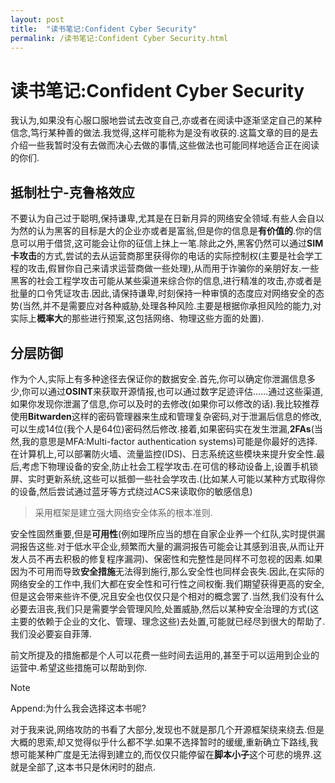 ```yaml
---
layout: post
title:  "读书笔记:Confident Cyber Security"
permalink: /读书笔记:Confident Cyber Security.html
---
```


# 读书笔记:Confident Cyber Security

我认为,如果没有心服口服地尝试去改变自己,亦或者在阅读中逐渐坚定自己的某种信念,笃行某种善的做法.我觉得,这样可能称为是没有收获的.这篇文章的目的是去介绍一些我暂时没有去做而决心去做的事情,这些做法也可能同样地适合正在阅读的你们.

## 抵制杜宁-克鲁格效应

不要认为自己过于聪明,保持谦卑,尤其是在日新月异的网络安全领域.有些人会自以为然的认为黑客的目标是大的企业亦或者是富翁,但是你的信息是**有价值的**.你的信息可以用于借贷,这可能会让你的征信上抹上一笔.除此之外,黑客仍然可以通过**SIM卡攻击**的方式,尝试的去从运营商那里获得你的电话的实际控制权(主要是社会学工程的攻击,假冒你自己来请求运营商做一些处理),从而用于诈骗你的亲朋好友.一些黑客的社会工程学攻击可能从某些渠道来综合你的信息,进行精准的攻击,亦或者是批量的口令凭证攻击.因此,请保持谦卑,时刻保持一种审慎的态度应对网络安全的态势(当然,并不是需要应对各种威胁,处理各种风险.主要是根据你承担风险的能力,对实际上**概率大**的那些进行预案,这包括网络、物理这些方面的处置).

## 分层防御

作为个人,实际上有多种途径去保证你的数据安全.首先,你可以确定你泄漏信息多少,你可以通过**OSINT**来获取开源情报,也可以通过数字足迹评估……通过这些渠道,如果你发现你泄漏了信息,你可以及时的去修改(如果你可以修改的话).我比较推荐使用**Bitwarden**这样的密码管理器来生成和管理复杂密码,对于泄漏后信息的修改,可以生成14位(我个人是64位)密码然后修改.接着,如果密码实在发生泄漏,**2FAs**(当然,我的意思是MFA:Multi-factor authentication systems)可能是你最好的选择.在计算机上,可以部署防火墙、流量监控(IDS)、日志系统这些模块来提升安全性.最后,考虑下物理设备的安全,防止社会工程学攻击.在可信的移动设备上,设置手机锁屏、实时更新系统,这些可以抵御一些社会学攻击.(比如某人可能以某种方式取得你的设备,然后尝试通过蓝牙等方式绕过ACS来读取你的敏感信息)

> 采用框架是建立强大网络安全体系的根本准则.

安全性固然重要,但是**可用性**(例如理所应当的想在自家企业养一个红队,实时提供漏洞报告这些.对于低水平企业,频繁而大量的漏洞报告可能会让其感到沮丧,从而让开发人员不再去积极的修复程序漏洞)、保密性和完整性是同样不可忽视的因素.如果因为不可用而导致**安全措施**无法得到施行,那么安全性也同样会丧失.因此,在实际的网络安全的工作中,我们大都在安全性和可行性之间权衡.我们期望获得更高的安全,但是这会带来些许不便,况且安全也仅仅只是个相对的概念罢了.当然,我们没有什么必要去沮丧,我们只是需要学会管理风险,处置威胁,然后以某种安全治理的方式(这主要的依赖于企业的文化、管理、理念这些)去处置,可能就已经尽到很大的帮助了.我们没必要妄自菲薄.

前文所提及的措施都是个人可以花费一些时间去运用的,甚至于可以运用到企业的运营中.希望这些措施可以帮助到你.

> [!NOTE]
>
> Append:为什么我会选择这本书呢?
>
> 对于我来说,网络攻防的书看了大部分,发现也不就是那几个开源框架绕来绕去.但是大概的思索,却又觉得似乎什么都不学.如果不选择暂时的缓缓,重新确立下路线,我想可能某种广度是无法得到建立的,而仅仅只能停留在**脚本小子**这个可悲的境界.这就是全部了,这本书只是休闲时的甜点.

